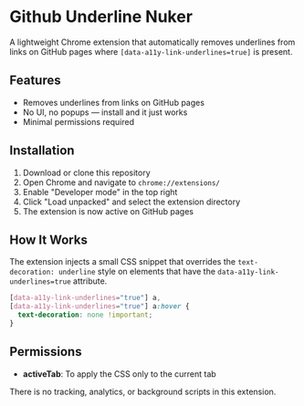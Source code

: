# Github Underline Nuker

A lightweight Chrome extension that automatically removes underlines from links on GitHub pages where `[data-a11y-link-underlines=true]` is present.

## Features

- Removes underlines from links on GitHub pages
- No UI, no popups — install and it just works
- Minimal permissions required

## Installation

1. Download or clone this repository
2. Open Chrome and navigate to `chrome://extensions/`
3. Enable "Developer mode" in the top right
4. Click "Load unpacked" and select the extension directory
5. The extension is now active on GitHub pages

## How It Works

The extension injects a small CSS snippet that overrides the `text-decoration: underline` style on elements that have the `data-a11y-link-underlines=true` attribute.

```css
[data-a11y-link-underlines="true"] a,
[data-a11y-link-underlines="true"] a:hover {
  text-decoration: none !important;
}
```

## Permissions

- **activeTab**: To apply the CSS only to the current tab

There is no tracking, analytics, or background scripts in this extension.

